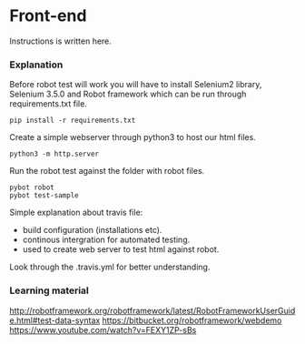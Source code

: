 # Front-end

Instructions is written here.

### Explanation

Before robot test will work you will have to install Selenium2 library,
Selenium 3.5.0 and Robot framework which can be run through requirements.txt file.

```
pip install -r requirements.txt
```

Create a simple webserver through python3 to host our html files.

```
python3 -m http.server
```

Run the robot test against the folder with robot files.

```
pybot robot
pybot test-sample
```

Simple explanation about travis file:
- build configuration (installations etc).
- continous intergration for automated testing.
- used to create web server to test html against robot.

Look through the .travis.yml for better understanding.

### Learning material

http://robotframework.org/robotframework/latest/RobotFrameworkUserGuide.html#test-data-syntax
https://bitbucket.org/robotframework/webdemo
https://www.youtube.com/watch?v=FEXY1ZP-sBs
